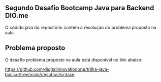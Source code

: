## Segundo Desafio Bootcamp Java para Backend DIO.me

O códido java do repositório contém a resolução do problema proposto na aula.

## Problema proposto

O desafio problema proposto na aula está disponível no link abaixo:

https://github.com/digitalinnovationone/trilha-java-basico/tree/main/desafios/sintaxe